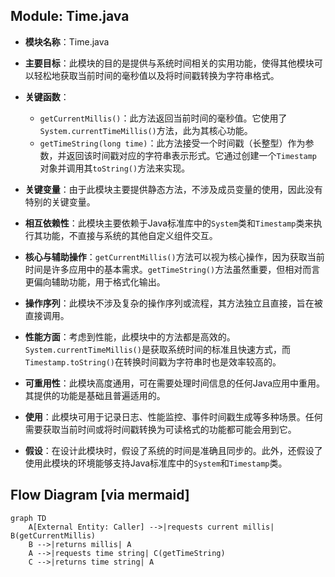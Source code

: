 ## Module: Time.java
- **模块名称**：Time.java

- **主要目标**：此模块的目的是提供与系统时间相关的实用功能，使得其他模块可以轻松地获取当前时间的毫秒值以及将时间戳转换为字符串格式。

- **关键函数**：
  - `getCurrentMillis()`：此方法返回当前时间的毫秒值。它使用了`System.currentTimeMillis()`方法，此为其核心功能。
  - `getTimeString(long time)`：此方法接受一个时间戳（长整型）作为参数，并返回该时间戳对应的字符串表示形式。它通过创建一个`Timestamp`对象并调用其`toString()`方法来实现。

- **关键变量**：由于此模块主要提供静态方法，不涉及成员变量的使用，因此没有特别的关键变量。

- **相互依赖性**：此模块主要依赖于Java标准库中的`System`类和`Timestamp`类来执行其功能，不直接与系统的其他自定义组件交互。

- **核心与辅助操作**：`getCurrentMillis()`方法可以视为核心操作，因为获取当前时间是许多应用中的基本需求。`getTimeString()`方法虽然重要，但相对而言更偏向辅助功能，用于格式化输出。

- **操作序列**：此模块不涉及复杂的操作序列或流程，其方法独立且直接，旨在被直接调用。

- **性能方面**：考虑到性能，此模块中的方法都是高效的。`System.currentTimeMillis()`是获取系统时间的标准且快速方式，而`Timestamp.toString()`在转换时间戳为字符串时也是效率较高的。

- **可重用性**：此模块高度通用，可在需要处理时间信息的任何Java应用中重用。其提供的功能是基础且普遍适用的。

- **使用**：此模块可用于记录日志、性能监控、事件时间戳生成等多种场景。任何需要获取当前时间或将时间戳转换为可读格式的功能都可能会用到它。

- **假设**：在设计此模块时，假设了系统的时间是准确且同步的。此外，还假设了使用此模块的环境能够支持Java标准库中的`System`和`Timestamp`类。
## Flow Diagram [via mermaid]
```mermaid
graph TD
    A[External Entity: Caller] -->|requests current millis| B(getCurrentMillis)
    B -->|returns millis| A
    A -->|requests time string| C(getTimeString)
    C -->|returns time string| A
```
